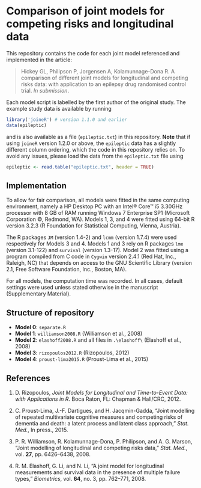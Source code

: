 # Comparison of joint models for competing risks and longitudinal data

This repository contains the code for each joint model referenced and implemented in the article:

> Hickey GL, Philipson P, Jorgensen A, Kolamunnage-Dona R. A comparison of different joint models for longitudinal and competing risks data: with application to an epilepsy drug randomised control trial. *In submission*.

Each model script is labelled by the first author of the original study. The example study data is available by running

```r
library('joineR') # version 1.1.0 and earlier
data(epileptic)
```

and is also available as a file (`epileptic.txt`) in this repository. **Note** that if using `joineR` version 1.2.0 or above, the `epileptic` data has a slightly different column ordering, which the code in this repository relies on. To avoid any issues, please load the data from the `epileptic.txt` file using

```r
epileptic <- read.table("epileptic.txt", header = TRUE)
```

## Implementation

To allow for fair comparison, all models were fitted in the same computing environment, namely a HP Desktop PC with an Intel® Core™ i5 3.30GHz processor with 8 GB of RAM running Windows 7 Enterprise SP1 (Microsoft Corporation ©, Redmond, WA). Models 1, 3, and 4 were fitted using 64-bit R version 3.2.3 (R Foundation for Statistical Computing, Vienna, Austria).

The R packages `JM` (version 1.4-2) and `lcmm` (version 1.7.4) were used respectively for Models 3 and 4. Models 1 and 3 rely on R packages `lme` (version 3.1-122) and `survival` (version 1.3-17). Model 2 was fitted using a program compiled from C code in `Cygwin` version 2.4.1 (Red Hat, Inc., Raleigh, NC) that depends on access to the GNU Scientific Library (version 2.1, Free Software Foundation, Inc., Boston, MA).

For all models, the computation time was recorded. In all cases, default settings were used unless stated otherwise in the manuscript (Supplementary Material).

## Structure of repository

- **Model 0**: `separate.R`
- **Model 1**: `williamson2008.R` (Williamson et al., 2008)
- **Model 2**: `elashoff2008.R` and all files in `.\elashoff\` (Elashoff et al., 2008)
- **Model 3**: `rizopoulos2012.R` (Rizopoulos, 2012)
- **Model 4**: `proust-lima2015.R` (Proust-Lima et al., 2015)

## References

1. D. Rizopoulos, *Joint Models for Longitudinal and Time-to-Event Data: with Applications in R*. Boca Raton, FL: Chapman & Hall/CRC, 2012.

2. C. Proust-Lima, J.-F. Dartigues, and H. Jacqmin-Gadda, “Joint modelling of repeated multivariate cognitive measures and competing risks of dementia and death: a latent process and latent class approach,” *Stat. Med.*, In press., 2015.

3. P. R. Williamson, R. Kolamunnage-Dona, P. Philipson, and A. G. Marson, “Joint modelling of longitudinal and competing risks data,” *Stat. Med.*, vol. **27**, pp. 6426–6438, 2008.

4. R. M. Elashoff, G. Li, and N. Li, “A joint model for longitudinal measurements and survival data in the presence of multiple failure types,” *Biometrics*, vol. **64**, no. 3, pp. 762–771, 2008.



